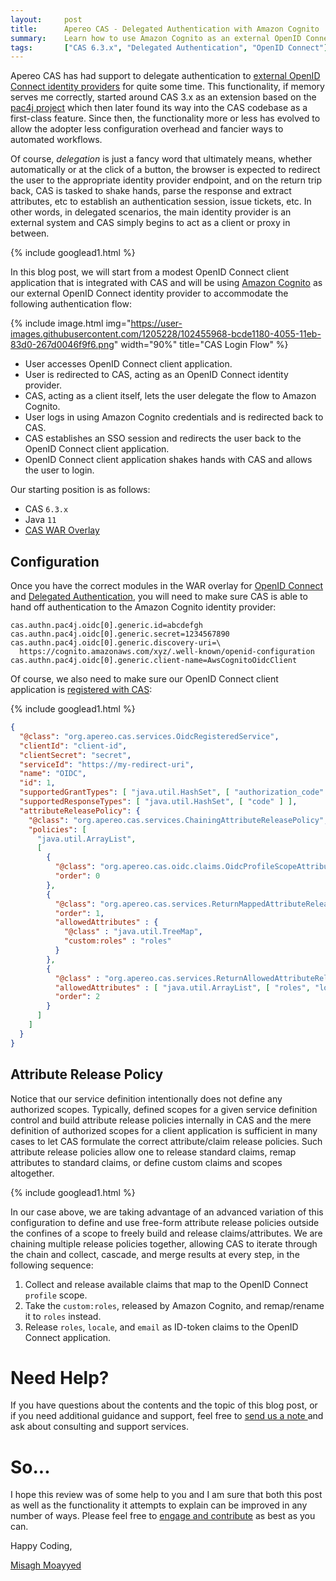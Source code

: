 ```yaml
---
layout:     post
title:      Apereo CAS - Delegated Authentication with Amazon Cognito
summary:    Learn how to use Amazon Cognito as an external OpenID Connect identity provider and connect it to CAS for a delegated authentication scenario.
tags:       ["CAS 6.3.x", "Delegated Authentication", "OpenID Connect"]
---
```


Apereo CAS has had support to delegate authentication to [external OpenID Connect identity providers](https://apereo.github.io/cas/6.3.x/integration/Delegate-Authentication.html) for quite some time. This functionality, if memory serves me correctly, started around CAS 3.x as an extension based on the [pac4j project](https://github.com/pac4j/pac4j) which then later found its way into the CAS codebase as a first-class feature. Since then, the functionality more or less has evolved to allow the adopter less configuration overhead and fancier ways to automated workflows.

Of course, *delegation* is just a fancy word that ultimately means, whether automatically or at the click of a button, the browser is expected to redirect the user to the appropriate identity provider endpoint, and on the return trip back, CAS is tasked to shake hands, parse the response and extract attributes, etc to establish an authentication session, issue tickets, etc. In other words, in delegated scenarios, the main identity provider is an external system and CAS simply begins to act as a client or proxy in between.

{% include googlead1.html  %}

In this blog post, we will start from a modest OpenID Connect client application that is integrated with CAS and will be using [Amazon Cognito](https://aws.amazon.com/cognito/) as our external OpenID Connect identity provider to accommodate the following authentication flow:

{% include image.html img="https://user-images.githubusercontent.com/1205228/102455968-bcde1180-4055-11eb-83d0-267d0046f9f6.png" width="90%" title="CAS Login Flow" %}

- User accesses OpenID Connect client application.
- User is redirected to CAS, acting as an OpenID Connect identity provider.
- CAS, acting as a client itself, lets the user delegate the flow to Amazon Cognito.
- User logs in using Amazon Cognito credentials and is redirected back to CAS.
- CAS establishes an SSO session and redirects the user back to the OpenID Connect client application.
- OpenID Connect client application shakes hands with CAS and allows the user to login.

Our starting position is as follows:

- CAS `6.3.x`
- Java `11`
- [CAS WAR Overlay](https://github.com/apereo/cas-overlay-template)

## Configuration

Once you have the correct modules in the WAR overlay for [OpenID Connect](https://apereo.github.io/cas/6.3.x/installation/OIDC-Authentication.html) and [Delegated Authentication](https://apereo.github.io/cas/6.3.x/integration/Delegate-Authentication.html), you will need to make sure CAS is able to hand off authentication to the Amazon Cognito identity provider:

```
cas.authn.pac4j.oidc[0].generic.id=abcdefgh
cas.authn.pac4j.oidc[0].generic.secret=1234567890
cas.authn.pac4j.oidc[0].generic.discovery-uri=\
  https://cognito.amazonaws.com/xyz/.well-known/openid-configuration
cas.authn.pac4j.oidc[0].generic.client-name=AwsCognitoOidcClient
```

Of course, we also need to make sure our OpenID Connect client application is [registered with CAS](https://apereo.github.io/cas/6.3.x/services/JSON-Service-Management.html):

{% include googlead1.html  %}

```json
{
  "@class": "org.apereo.cas.services.OidcRegisteredService",
  "clientId": "client-id",
  "clientSecret": "secret",
  "serviceId": "https://my-redirect-uri",
  "name": "OIDC",
  "id": 1,
  "supportedGrantTypes": [ "java.util.HashSet", [ "authorization_code" ] ],
  "supportedResponseTypes": [ "java.util.HashSet", [ "code" ] ],
  "attributeReleasePolicy": {
    "@class": "org.apereo.cas.services.ChainingAttributeReleasePolicy",
    "policies": [
      "java.util.ArrayList",
      [
        {
          "@class": "org.apereo.cas.oidc.claims.OidcProfileScopeAttributeReleasePolicy",
          "order": 0
        },
        {
          "@class": "org.apereo.cas.services.ReturnMappedAttributeReleasePolicy",
          "order": 1,
          "allowedAttributes" : {
            "@class" : "java.util.TreeMap",
            "custom:roles" : "roles"
          }
        },
        {
          "@class" : "org.apereo.cas.services.ReturnAllowedAttributeReleasePolicy",
          "allowedAttributes" : [ "java.util.ArrayList", [ "roles", "locale", "email" ] ],
          "order": 2
        }
      ]
    ]
  }
}
```

## Attribute Release Policy

Notice that our service definition intentionally does not define any authorized scopes. Typically, defined scopes for a given service definition control and build attribute release policies internally in CAS and the mere definition of authorized scopes for a client application is sufficient in many cases to let CAS formulate the correct attribute/claim release policies. Such attribute release policies allow one to release standard claims, remap attributes to standard claims, or define custom claims and scopes altogether.

{% include googlead1.html  %}

In our case above, we are taking advantage of an advanced variation of this configuration to define and use free-form attribute release policies outside the confines of a scope to freely build and release claims/attributes. We are chaining multiple release policies together, allowing CAS to iterate through the chain and collect, cascade, and merge results at every step, in the following sequence:

1. Collect and release available claims that map to the OpenID Connect `profile` scope.
2. Take the `custom:roles`, released by Amazon Cognito, and remap/rename it to `roles` instead.
3. Release `roles`, `locale`, and `email` as ID-token claims to the OpenID Connect application.


# Need Help?

If you have questions about the contents and the topic of this blog post, or if you need additional guidance and support, feel free to [send us a note ](/#contact-section-header) and ask about consulting and support services.

# So...

I hope this review was of some help to you and I am sure that both this post as well as the functionality it attempts to explain can be improved in any number of ways. Please feel free to [engage and contribute][contribguide] as best as you can.

Happy Coding,

[Misagh Moayyed](https://fawnoos.com)

[contribguide]: https://apereo.github.io/cas/developer/Contributor-Guidelines.html